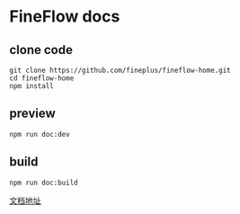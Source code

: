 # FineFlow  docs

## clone code
```shell
git clone https://github.com/fineplus/fineflow-home.git
cd fineflow-home
npm install
```

## preview
```shell
npm run doc:dev
```
## build
```shell
npm run doc:build
```
[文档地址](https://fineplus.github.io/fineflow-home/)
